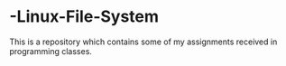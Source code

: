 # -Linux-File-System
This is a repository which contains some of my assignments received in programming classes.
